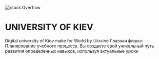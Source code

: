 ![stack Overflow](http://i65.tinypic.com/keg6ex.png)
# UNIVERSITY OF KIEV
Digital university of Kiev make for World by Ukraine
Главная фишка: Планирование учебного процесса. Вы создаете свой уникальный путь развития определенных навыков, используя актуальные уроки
